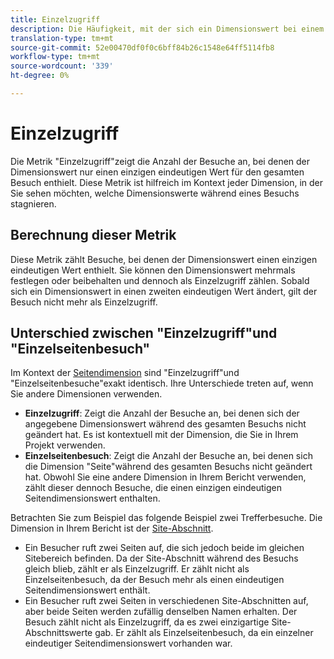 ```yaml
---
title: Einzelzugriff
description: Die Häufigkeit, mit der sich ein Dimensionswert bei einem Besuch nicht änderte.
translation-type: tm+mt
source-git-commit: 52e00470df0f0c6bff84b26c1548e64ff5114fb8
workflow-type: tm+mt
source-wordcount: '339'
ht-degree: 0%

---
```



# Einzelzugriff

Die Metrik &quot;Einzelzugriff&quot;zeigt die Anzahl der Besuche an, bei denen der Dimensionswert nur einen einzigen eindeutigen Wert für den gesamten Besuch enthielt. Diese Metrik ist hilfreich im Kontext jeder Dimension, in der Sie sehen möchten, welche Dimensionswerte während eines Besuchs stagnieren.

## Berechnung dieser Metrik

Diese Metrik zählt Besuche, bei denen der Dimensionswert einen einzigen eindeutigen Wert enthielt. Sie können den Dimensionswert mehrmals festlegen oder beibehalten und dennoch als Einzelzugriff zählen. Sobald sich ein Dimensionswert in einen zweiten eindeutigen Wert ändert, gilt der Besuch nicht mehr als Einzelzugriff.

## Unterschied zwischen &quot;Einzelzugriff&quot;und &quot;Einzelseitenbesuch&quot;

Im Kontext der [Seitendimension](../dimensions/page.md) sind &quot;Einzelzugriff&quot;und &quot;Einzelseitenbesuche&quot;exakt identisch. Ihre Unterschiede treten auf, wenn Sie andere Dimensionen verwenden.

* **Einzelzugriff**: Zeigt die Anzahl der Besuche an, bei denen sich der angegebene Dimensionswert während des gesamten Besuchs nicht geändert hat. Es ist kontextuell mit der Dimension, die Sie in Ihrem Projekt verwenden.
* **Einzelseitenbesuch**: Zeigt die Anzahl der Besuche an, bei denen sich die Dimension &quot;Seite&quot;während des gesamten Besuchs nicht geändert hat. Obwohl Sie eine andere Dimension in Ihrem Bericht verwenden, zählt dieser dennoch Besuche, die einen einzigen eindeutigen Seitendimensionswert enthalten.

Betrachten Sie zum Beispiel das folgende Beispiel zwei Trefferbesuche. Die Dimension in Ihrem Bericht ist der [Site-Abschnitt](../dimensions/site-section.md).

* Ein Besucher ruft zwei Seiten auf, die sich jedoch beide im gleichen Sitebereich befinden. Da der Site-Abschnitt während des Besuchs gleich blieb, zählt er als Einzelzugriff. Er zählt nicht als Einzelseitenbesuch, da der Besuch mehr als einen eindeutigen Seitendimensionswert enthält.
* Ein Besucher ruft zwei Seiten in verschiedenen Site-Abschnitten auf, aber beide Seiten werden zufällig denselben Namen erhalten. Der Besuch zählt nicht als Einzelzugriff, da es zwei einzigartige Site-Abschnittswerte gab. Er zählt als Einzelseitenbesuch, da ein einzelner eindeutiger Seitendimensionswert vorhanden war.
